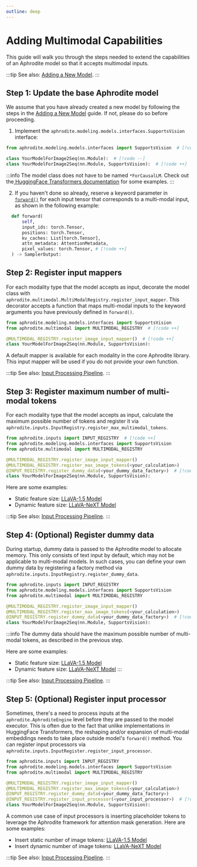 ```yaml
---
outline: deep
---
```


# Adding Multimodal Capabilities

This guide will walk you through the steps needed to extend the capabilities of an Aphrodite model so that it accepts multimodal inputs.

:::tip
See also: [Adding a New Model](/pages/developer/adding-model).
:::

## Step 1: Update the base Aphrodite model
We assume that you have already created a new model by following the steps in the [Adding a New Model](/pages/developer/adding-model) guide. If not, please do so before proceeding.

1. Implement the `aphrodite.modeling.models.interfaces.SupportsVision` interface:

```py
from aphrodite.modeling.models.interfaces import SupportsVision  # [!code ++]

class YourModelForImage2Seq(nn.Module):  # [!code --]
class YourModelForImage2Seq(nn.Module, SupportsVision):  # [!code ++]
```

:::info
The model class does not have to be named `*ForCausalLM`. Check out the[ HuggingFace Transformers documentation](https://huggingface.co/docs/transformers/model_doc/auto#multimodal) for some examples.
:::

2. If you haven't done so already, reserve a keyword parameter in [`forward()`](https://pytorch.org/docs/stable/generated/torch.nn.Module.html#torch.nn.Module.forward) for each input tensor that corresponds to a multi-modal input, as shown in the following example:

```py
  def forward(
      self,
      input_ids: torch.Tensor,
      positions: torch.Tensor,
      kv_caches: List[torch.Tensor],
      attn_metadata: AttentionMetadata,
      pixel_values: torch.Tensor, # [!code ++]
  ) -> SamplerOutput:
```

## Step 2: Register input mappers
For each modality type that the model accepts as input, decorate the model class with `aphrodite.multimodal.MultiModalRegistry.register_input_mapper`. This decorator accepts a function that maps multi-modal inputs to the keyword arguments you have previously defined in `forward()`.

```py
from aphrodite.modeling.models.interfaces import SupportsVision
from aphrodite.multimodal import MULTIMODAL_REGISTRY  # [!code ++]

@MULTIMODAL_REGISTRY.register_image_input_mapper()  # [!code ++]
class YourModelForImage2Seq(nn.Module, SupportsVision):
```

A default mapper is available for each modality in the core Aphrodite library. This input mapper will be used if you do not provide your own function.

:::tip
See also: [Input Processing Pipeline](/pages/developer/input-processing).
:::

## Step 3: Register maximum number of multi-modal tokens

For each modality type that the model accepts as input, calculate the maximum possible number of tokens and register it via `aphrodite.inputs.InputRegistry.register_max_multimodal_tokens`.

```py
from aphrodite.inputs import INPUT_REGISTRY  # [!code ++]
from aphrodite.modeling.models.interfaces import SupportsVision
from aphrodite.multimodal import MULTIMODAL_REGISTRY

@MULTIMODAL_REGISTRY.register_image_input_mapper()
@MULTIMODAL_REGISTRY.register_max_image_tokens(<your_calculation>)
@INPUT_REGISTRY.register_dummy_data(<your_dummy_data_factory>)  # [!code ++]
class YourModelForImage2Seq(nn.Module, SupportsVision):
```

Here are some examples:

- Static feature size: [LLaVA-1.5 Model](https://github.com/PygmalionAI/aphrodite-engine/tree/main/aphrodite/modeling/models/llava.py)
- Dynamic feature size: [LLaVA-NeXT Model](https://github.com/PygmalionAI/aphrodite-engine/tree/main/aphrodite/modeling/models/llava_next.py)

:::tip
See also: [Input Processing Pipeline](/pages/developer/input-processing).
:::

## Step 4: (Optional) Register dummy data
During startup, dummy data is passed to the Aphrodite model to allocate memory. This only consists of text input by default, which may not be applicable to multi-modal models. In such cases, you can define your own dummy data by registering a factory method via `aphrodite.inputs.InputRegistry.register_dummy_data`.

```py
from aphrodite.inputs import INPUT_REGISTRY
from aphrodite.modeling.models.interfaces import SupportsVision
from aphrodite.multimodal import MULTIMODAL_REGISTRY

@MULTIMODAL_REGISTRY.register_image_input_mapper()
@MULTIMODAL_REGISTRY.register_max_image_tokens(<your_calculation>)
@INPUT_REGISTRY.register_dummy_data(<your_dummy_data_factory>)  # [!code ++]
class YourModelForImage2Seq(nn.Module, SupportsVision):
```

:::info
The dummy data should have the maximum possible number of multi-modal tokens, as described in the previous step.

Here are some examples:
- Static feature size: [LLaVA-1.5 Model](https://github.com/PygmalionAI/aphrodite-engine/tree/main/aphrodite/modeling/models/llava.py)
- Dynamic feature size: [LLaVA-NeXT Model](https://github.com/PygmalionAI/aphrodite-engine/tree/main/aphrodite/modeling/models/llava_next.py)
:::

:::tip
See also: [Input Processing Pipeline](/pages/developer/input-processing).
:::

## Step 5: (Optional) Register input processor
Sometimes, there's a need to process inputs at the `aphrodite.AphroditeEngine` level before they are passed to the model executor. This is often due to the fact that unlike implementations in HuggingFace Transformers, the reshaping and/or expansion of multi-modal embeddings needs to take place outside model's `forward()` method. You can register input processors via  `aphrodite.inputs.InputRegister.register_input_processor`.

```py
from aphrodite.inputs import INPUT_REGISTRY
from aphrodite.modeling.models.interfaces import SupportsVision
from aphrodite.multimodal import MULTIMODAL_REGISTRY

@MULTIMODAL_REGISTRY.register_image_input_mapper()
@MULTIMODAL_REGISTRY.register_max_image_tokens(<your_calculation>)
@INPUT_REGISTRY.register_dummy_data(<your_dummy_data_factory>)
@INPUT_REGISTRY.register_input_processor(<your_input_processor>)  # [!code ++]
class YourModelForImage2Seq(nn.Module, SupportsVision):
```

A common use case of input processors is inserting placeholder tokens to leverage the Aphrodite framework for attention mask generation. Here are some examples:

- Insert static number of image tokens: [LLaVA-1.5 Model](https://github.com/PygmalionAI/aphrodite-engine/tree/main/aphrodite/modeling/models/llava.py)
- Insert dynamic number of image tokens: [LLaVA-NeXT Model](https://github.com/PygmalionAI/aphrodite-engine/tree/main/aphrodite/modeling/models/llava_next.py)

:::tip
See also: [Input Processing Pipeline](/pages/developer/input-processing).
:::